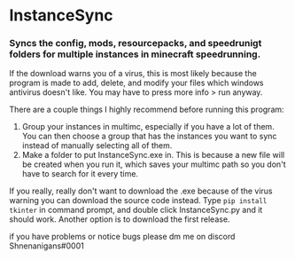 # InstanceSync
### Syncs the config, mods, resourcepacks, and speedrunigt folders for multiple instances in minecraft speedrunning.


If the download warns you of a virus, this is most likely because the program is made to add, delete, and modify your files which windows antivirus doesn't like. You may have to press more info > run anyway.


There are a couple things I highly recommend before running this program:
1. Group your instances in multimc, especially if you have a lot of them. You can then choose a group that has the instances you want to sync instead of manually selecting all of them.
2. Make a folder to put InstanceSync.exe in. This is because a new file will be created when you run it, which saves your multimc path so you don't have to search for it every time.


If you really, really don't want to download the .exe because of the virus warning you can download the source code instead. Type `pip install tkinter` in command prompt, and double click InstanceSync.py and it should work. Another option is to download the first release.


if you have problems or notice bugs please dm me on discord Shnenanigans#0001
